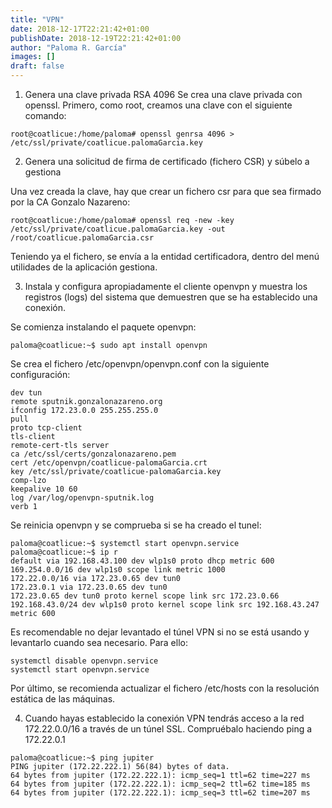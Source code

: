 ```yaml
---
title: "VPN"
date: 2018-12-17T22:21:42+01:00
publishDate: 2018-12-19T22:21:42+01:00
author: "Paloma R. García"
images: []
draft: false
---
```

1. Genera una clave privada RSA 4096
Se crea una clave privada con openssl. Primero, como root, creamos una clave con el siguiente comando:
~~~
root@coatlicue:/home/paloma# openssl genrsa 4096 > /etc/ssl/private/coatlicue.palomaGarcia.key
~~~


2. Genera una solicitud de firma de certificado (fichero CSR) y súbelo a gestiona

Una vez creada la clave, hay que crear un fichero csr para que sea firmado por la CA Gonzalo Nazareno:

~~~
root@coatlicue:/home/paloma# openssl req -new -key /etc/ssl/private/coatlicue.palomaGarcia.key -out /root/coatlicue.palomaGarcia.csr
~~~

Teniendo ya el fichero, se envía a la entidad certificadora, dentro del menú utilidades de la aplicación gestiona.


3. Instala y configura apropiadamente el cliente openvpn y muestra los registros (logs) del sistema que demuestren que se ha establecido una conexión.

Se comienza instalando el paquete openvpn:
~~~
paloma@coatlicue:~$ sudo apt install openvpn
~~~

Se crea el fichero /etc/openvpn/openvpn.conf con la siguiente configuración:
~~~
dev tun
remote sputnik.gonzalonazareno.org
ifconfig 172.23.0.0 255.255.255.0
pull
proto tcp-client
tls-client
remote-cert-tls server
ca /etc/ssl/certs/gonzalonazareno.pem 
cert /etc/openvpn/coatlicue-palomaGarcia.crt
key /etc/ssl/private/coatlicue-palomaGarcia.key 
comp-lzo
keepalive 10 60
log /var/log/openvpn-sputnik.log
verb 1
~~~

Se reinicia openvpn y se comprueba si se ha creado el tunel:
~~~
paloma@coatlicue:~$ systemctl start openvpn.service
paloma@coatlicue:~$ ip r
default via 192.168.43.100 dev wlp1s0 proto dhcp metric 600 
169.254.0.0/16 dev wlp1s0 scope link metric 1000 
172.22.0.0/16 via 172.23.0.65 dev tun0 
172.23.0.1 via 172.23.0.65 dev tun0 
172.23.0.65 dev tun0 proto kernel scope link src 172.23.0.66 
192.168.43.0/24 dev wlp1s0 proto kernel scope link src 192.168.43.247 metric 600 
~~~

Es recomendable no dejar levantado el túnel VPN si no se está usando y levantarlo cuando sea necesario. Para ello:
~~~
systemctl disable openvpn.service
systemctl start openvpn.service
~~~

Por último, se recomienda actualizar el fichero /etc/hosts con la resolución estática de las máquinas.


4. Cuando hayas establecido la conexión VPN tendrás acceso a la red 172.22.0.0/16 a través de un túnel SSL. Compruébalo haciendo ping a 172.22.0.1
~~~
paloma@coatlicue:~$ ping jupiter
PING jupiter (172.22.222.1) 56(84) bytes of data.
64 bytes from jupiter (172.22.222.1): icmp_seq=1 ttl=62 time=227 ms
64 bytes from jupiter (172.22.222.1): icmp_seq=2 ttl=62 time=185 ms
64 bytes from jupiter (172.22.222.1): icmp_seq=3 ttl=62 time=207 ms
~~~

